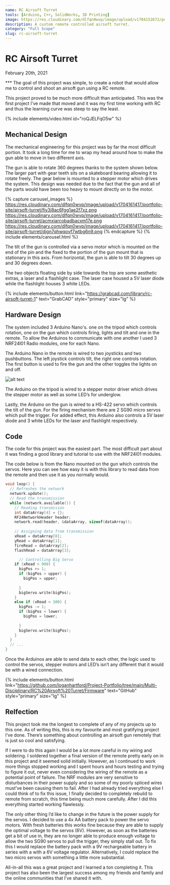 ```yaml
---
name: RC Airsoft Turret
tools: [Arduino, C++, SolidWorks, 3D Printing]
image: https://res.cloudinary.com/dlfqn0wvp/image/upload/v1704152672/portfolio-site/airsoft-turret/lbfyqdvdbjqlkrwgrhcx.png
description: A custom remote controlled airsoft turret.
category: "Full Scope"
slug: rc-airsoft-turret
---
```


# RC Airsoft Turret
<p class="post-metadata text-muted">
  February 20th, 2021
</p>
***
The goal of this project was simple, to create a robot that would allow me to control and shoot an airsoft gun using a RC remote. 

This project proved to be much more difficult than anticipated. This was the first project I’ve made  that moved and it was my first time working with RC and thus the learning curve was steep to say the least.

{% include elements/video.html id="roQJELFqO5w" %}

## Mechanical Design
The mechanical engineering for this project was by far the most difficult portion. It took a long time for me to wrap my head around how to make the gun able to move in two different axis. 

The gun is able to rotate 360 degrees thanks to the system shown below. The larger part with gear teeth sits on a skateboard bearing allowing it to rotate freely. The gear below is mounted to a stepper motor which drives the system. This design was needed due to the fact that the gun and all of the parts would have been too heavy to mount directly on to the motor.

{% capture carousel_images %}
https://res.cloudinary.com/dlfqn0wvp/image/upload/v1704161417/portfolio-site/airsoft-turret/fiy3j8ac6fgg1ae2f7xz.png
https://res.cloudinary.com/dlfqn0wvp/image/upload/v1704161417/portfolio-site/airsoft-turret/acmxiarcobadbacxm17e.png
https://res.cloudinary.com/dlfqn0wvp/image/upload/v1704161417/portfolio-site/airsoft-turret/djgn7qhwqovf7wtbg6n9.png
{% endcapture %}
{% include elements/carousel.html %}

The tilt of the gun is controlled via a servo motor which is mounted on the end of the pin and the fixed to the portion of the gun mount that is stationary in this axis. From horizontal, the gun is able to tilt 30 degrees up and 30 degrees down.

The two objects floating side by side towards the top are some aesthetic extras, a laser and a flashlight case. The laser case housed a 5V laser diode while the flashlight houses 3 white LEDs.

{% include elements/button.html link="https://grabcad.com/library/rc-airsoft-turret-1" text="GrabCAD" style="primary" size="lg" %}

## Hardware Design
The system included 3 Arduino Nano's. one on the tripod which controls rotation, one on the gun which controls firing, lights and tilt and one in the remote.  To allow the Arduinos to communicate with one another I used 3 NRF24l01 Radio modules, one for each Nano.

The Arduino Nano in the remote is wired to two joysticks and two pushbuttons. The left joystick controls tilt, the right one controls rotation. The first button is used to fire the gun and the other toggles the lights on and off.

![alt text](https://res.cloudinary.com/dlfqn0wvp/image/upload/v1704161588/portfolio-site/airsoft-turret/yt0vzhcsajkkilky4s1c.jpg "Turret hardware")

The Arduino on the tripod is wired to a stepper motor driver which drives the stepper motor as well as some LED’s for underglow. 

Lastly, the Arduino on the gun is wired to a HS-422 servo which controls the tilt of the gun. For the firing mechanism there are 2 SG90 micro servos which pull the trigger. For added effect, this Arduino also controls a 5V laser diode and 3 white LEDs for the laser and flashlight respectively.

## Code
The code for this project was the easiest part. The most difficult part about it was finding a good library and tutorial to use with the NRF24l01 modules. 

The code below is from the Nano mounted on the gun which controls the servos. Here you can see how easy it is with this library to read data from the remote and then use it as you normally would.

```c++
void loop() {
  // Refreshes the network
  network.update();
  // Read the transmission
  while (network.available()) {
    // Reading transmision
    int dataArray[4] = {};
    RF24NetworkHeader header;
    network.read(header, &dataArray, sizeof(dataArray));
    
    // Assigning data from transmission
    xRead = dataArray[0];
    yRead = dataArray[1];
    fireRead = dataArray[2];
    flashRead = dataArray[3];

      // Controlling Big Servo
    if (xRead > 900) {
      bigPos += 1;
      if (bigPos > upper) {
        bigPos = upper;
        
      }
      bigServo.write(bigPos);
    }
    else if (xRead < 100) {
      bigPos -= 1;
      if (bigPos < lower) {
        bigPos = lower;
        
      }
      bigServo.write(bigPos);
    }      
  }
  // ...
}
```

Once the Arduinos are able to send data to each other, the logic used to control the servos, stepper motors and LED’s isn’t any different that it would be with a wired connection.

{% include elements/button.html link="https://github.com/loganhartford/Project-Portfolio/tree/main/Multi-Disciplinary/RC%20Airsoft%20Turret/Firmware" text="GitHub" style="primary" size="lg" %}

## Relfection
This project took me the longest to complete of any of my projects up to this one. As of writing this, this is my favourite and most gratifying project I’ve done. There’s something about controlling an airsoft gun remotely that is just so cool and satisfying.

If I were to do this again I would be a lot more careful in my wiring and soldering. I soldered together a final version of the remote pretty early on in this project and it seemed solid initially. However, as I continued to work more things stopped working and I spent hours and hours testing and trying to figure it out, never even considering the wiring of the remote as a potential point of failure.  The NRF modules are very sensitive to disturbances in their power supply and so some of my poorly spliced wires must’ve been causing them to fail. After I had already tried everything else I could think of to fix this issue, I finally decided to completely rebuild to remote from scratch, this time being much more carefully. After I did this everything started working flawlessly.

The only other thing I’d like to change in the future is the power supply for the servos. I decided to use a 4x AA battery pack to power the servo motors. With fresh batteries this works fine because they are able to supply the optimal voltage to the servos (6V). However, as soon as the batteries get a bit of use in, they are no longer able to produce enough voltage to allow the two SG90 servos to pull the trigger, they simply stall out. To fix this I would replace the battery pack with a 9V rechargeable battery in series with a with a 6V voltage regulator.  Alternatively, I could replace the two micro servos with something a little more substantial.

All-in-all this was a great project and I learned a ton completing it. This project has also been the largest success among my friends and family and the online communities that I’ve shared it with.

